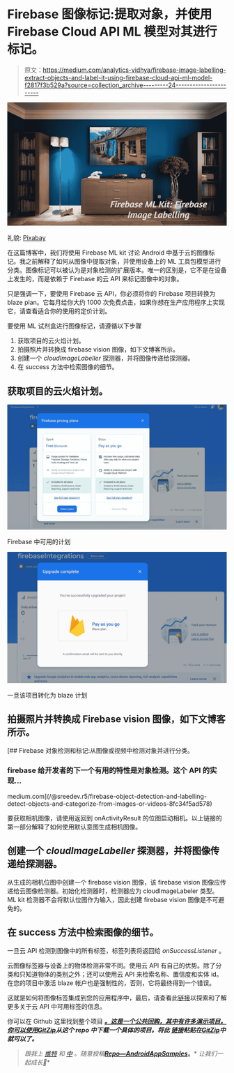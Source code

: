 # Firebase 图像标记:提取对象，并使用 Firebase Cloud API ML 模型对其进行标记。

> 原文：<https://medium.com/analytics-vidhya/firebase-image-labelling-extract-objects-and-label-it-using-firebase-cloud-api-ml-model-f2817f3b529a?source=collection_archive---------24----------------------->

![](img/9af0a1980c185f557b82573773cbd7ac.png)

礼貌: [Pixabay](https://www.pexels.com/@pixabay)

在这篇博客中，我们将使用 Firebase ML kit 讨论 Android 中基于云的图像标记。我之前解释了如何从图像中提取对象，并使用设备上的 ML 工具包模型进行分类。图像标记可以被认为是对象检测的扩展版本。唯一的区别是，它不是在设备上发生的，而是依赖于 Firebase 的云 API 来标记图像中的对象。

只是强调一下，要使用 Firebase 云 API，你必须将你的 Firebase 项目转换为 blaze plan。它每月给你大约 1000 次免费点击，如果你想在生产应用程序上实现它，请查看适合你的使用的定价计划。

要使用 ML 试剂盒进行图像标记，请遵循以下步骤

1.  获取项目的云火焰计划。
2.  拍摄照片并转换成 firebase vision 图像，如下文博客所示。
3.  创建一个 *cloudImageLabeller* 探测器，并将图像传递给探测器。
4.  在 success 方法中检索图像的细节。

## 获取项目的云火焰计划。

![](img/2f0b040ab0a4df41fcc36cbadcf57c74.png)

Firebase 中可用的计划

![](img/e676e837ae9cc34366f7757dc0a766b8.png)

一旦该项目转化为 blaze 计划

## 拍摄照片并转换成 Firebase vision 图像，如下文博客所示。

[](/@sreedev.r5/firebase-object-detection-and-labelling-detect-objects-and-categorize-from-images-or-videos-8fc34f5ad578) [## Firebase 对象检测和标记:从图像或视频中检测对象并进行分类。

### firebase 给开发者的下一个有用的特性是对象检测。这个 API 的实现…

medium.com](/@sreedev.r5/firebase-object-detection-and-labelling-detect-objects-and-categorize-from-images-or-videos-8fc34f5ad578) 

要获取相机图像，请使用返回到 onActivityResult 的位图启动相机。以上链接的第一部分解释了如何使用默认意图生成相机图像。

## 创建一个 *cloudImageLabeller* 探测器，并将图像传递给探测器。

从生成的相机位图中创建一个 firebase vision 图像，该 firebase vision 图像应传递给云图像检测器。初始化检测器时，检测器应为 cloudImageLabeler 类型。ML kit 检测器不会将默认位图作为输入，因此创建 firebase vision 图像是不可避免的。

## 在 success 方法中检索图像的细节。

一旦云 API 检测到图像中的所有标签，标签列表将返回给 *onSuccessListener* 。

云图像标签器与设备上的物体检测非常不同。使用云 API 有自己的优势。除了分类和只知道物体的类别之外；还可以使用云 API 来检索名称、置信度和实体 id。在您的项目中激活 blaze 帐户也是强制性的，否则，它将最终得到一个错误。

这就是如何将图像标签集成到您的应用程序中，最后，请查看此[链接](https://developers.google.com/knowledge-graph/)以探索和了解更多关于云 API 中可用标签的信息。

你可以在 Github 这里找到整个项目 [***。这是一个公共回购，其中有许多演示项目。你可以使用***](https://github.com/Sreedev/androidappsamples/tree/master/firebaseIntegrations)***[***GitZip***](http://kinolien.github.io/gitzip/)从这个 repo 中下载一个具体的项目。将此 [***链接***](https://github.com/Sreedev/androidappsamples/tree/master/firebaseIntegrations)*粘贴在[***GitZip***](http://kinolien.github.io/gitzip/)中就可以了。****

> **跟我上* [*推特*](https://twitter.com/Sreedevr5) *和* [*中*](/@sreedev.r5) *。随意投稿*[***Repo—AndroidAppSamples***](https://github.com/Sreedev/androidappsamples)***。*** *让我们一起成长💚**